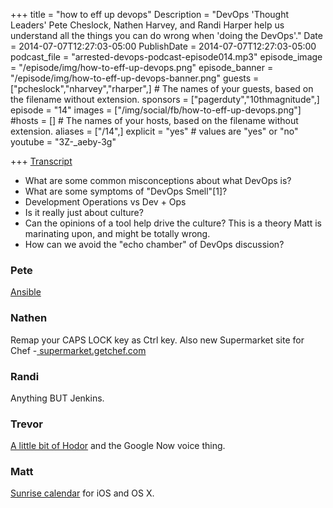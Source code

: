 +++
title = "how to eff up devops"
Description = "DevOps 'Thought Leaders' Pete Cheslock, Nathen Harvey, and Randi Harper help us understand all the things you can do wrong when 'doing the DevOps'."
Date = 2014-07-07T12:27:03-05:00
PublishDate = 2014-07-07T12:27:03-05:00
podcast_file = "arrested-devops-podcast-episode014.mp3"
episode_image = "/episode/img/how-to-eff-up-devops.png"
episode_banner = "/episode/img/how-to-eff-up-devops-banner.png"
guests = ["pcheslock","nharvey","rharper",] # The names of your guests, based on the filename without extension.
sponsors = ["pagerduty","10thmagnitude",]
episode = "14"
images = ["/img/social/fb/how-to-eff-up-devops.png"]
#hosts = [] # The names of your hosts, based on the filename without extension.
aliases = ["/14",]
explicit = "yes" # values are "yes" or "no"
youtube = "3Z-_aeby-3g"

+++
[Transcript](http://transcripts.castingwords.com/zvzw/211665.html)

<ul>
	<li>What are some common misconceptions about what DevOps is?</li>
	<li>What are some symptoms of "DevOps Smell"[1]?</li>
	<li>Development Operations vs Dev + Ops</li>
	<li>Is it really just about culture?</li>
	<li>Can the opinions of a tool help drive the culture? This is a theory Matt is marinating upon, and might be totally wrong.</li>
	<li>How can we avoid the "echo chamber" of DevOps discussion?</li>
</ul>

<h3>Pete</h3>
<a href="http://www.ansible.com/home" target="_blank">Ansible</a>
<h3>Nathen</h3>
Remap your CAPS LOCK key as Ctrl key. Also new Supermarket site for Chef -<a href="http://supermarket.getchef.com" target="_blank"> supermarket.getchef.com</a>
<h3>Randi</h3>
Anything BUT Jenkins.
<h3>Trevor</h3>
<a href="http://drazmazen.github.io/coding-shenanigans-and-a-little-bit-of-Hodor/#.U7mt-d_MoRQ.reddit" target="_blank">A little bit of Hodor</a> and the Google Now voice thing.
<h3>Matt</h3>
<a href="http://calendar.sunrise.am" target="_blank">Sunrise calendar</a> for iOS and OS X.
